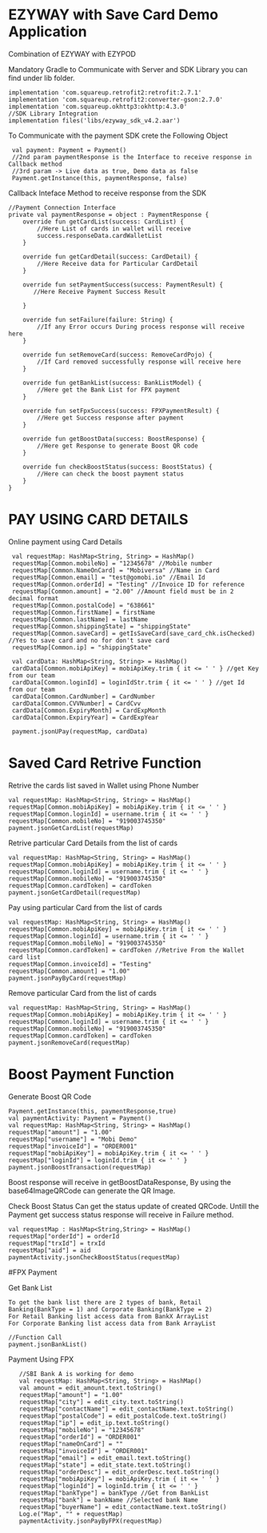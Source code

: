 # EZYWAY with Save Card Demo Application
Combination of EZYWAY with EZYPOD

Mandatory Gradle to Communicate with Server and SDK Library you can find under lib folder.

    implementation 'com.squareup.retrofit2:retrofit:2.7.1'
    implementation 'com.squareup.retrofit2:converter-gson:2.7.0'
    implementation 'com.squareup.okhttp3:okhttp:4.3.0'
    //SDK Library Integration
    implementation files('libs/ezyway_sdk_v4.2.aar')  

To Communicate with the payment SDK crete the Following Object

     val payment: Payment = Payment()
     //2nd param paymentResponse is the Interface to receive response in Callback method
     //3rd param -> Live data as true, Demo data as false
     Payment.getInstance(this, paymentResponse, false) 
     
Callback Inteface Method to receive response from the SDK

    //Payment Connection Interface
    private val paymentResponse = object : PaymentResponse {
        override fun getCardList(success: CardList) {
            //Here List of cards in wallet will receive
            success.responseData.cardWalletList
        }

        override fun getCardDetail(success: CardDetail) {
            //Here Receive data for Particular CardDetail
        }

        override fun setPaymentSuccess(success: PaymentResult) {
           //Here Receive Payment Success Result

        }

        override fun setFailure(failure: String) {
            //If any Error occurs During process response will receive here
        }

        override fun setRemoveCard(success: RemoveCardPojo) {
            //If Card removed successfully response will receive here
        }

        override fun getBankList(success: BankListModel) {
            //Here get the Bank List for FPX payment
        }
        
        override fun setFpxSuccess(success: FPXPaymentResult) {
            //Here get Success response after payment
        }

        override fun getBoostData(success: BoostResponse) {
            //Here get Response to generate Boost QR code
        }
        
        override fun checkBoostStatus(success: BoostStatus) {
            //Here can check the boost payment status 
        }
    }

# PAY USING CARD DETAILS

Online payment using Card Details

     val requestMap: HashMap<String, String> = HashMap()
     requestMap[Common.mobileNo] = "12345678" //Mobile number 
     requestMap[Common.NameOnCard] = "Mobiversa" //Name in Card
     requestMap[Common.email] = "test@gomobi.io" //Email Id
     requestMap[Common.orderId] = "Testing" //Invoice ID for reference
     requestMap[Common.amount] = "2.00" //Amount field must be in 2 decimal format
     requestMap[Common.postalCode] = "638661" 
     requestMap[Common.firstName] = firstName
     requestMap[Common.lastName] = lastName
     requestMap[Common.shippingState] = "shippingState"
     requestMap[Common.saveCard] = getIsSaveCard(save_card_chk.isChecked) //Yes to save card and no for don't save card
     requestMap[Common.ip] = "shippingState"

     val cardData: HashMap<String, String> = HashMap()
     cardData[Common.mobiApiKey] = mobiApiKey.trim { it <= ' ' } //get Key from our team
     cardData[Common.loginId] = loginIdStr.trim { it <= ' ' } //get Id from our team
     cardData[Common.CardNumber] = CardNumber
     cardData[Common.CVVNumber] = CardCvv
     cardData[Common.ExpiryMonth] = CardExpMonth
     cardData[Common.ExpiryYear] = CardExpYear

     payment.jsonUPay(requestMap, cardData)
     
 # Saved Card Retrive Function

Retrive the cards list saved in Wallet using Phone Number

    val requestMap: HashMap<String, String> = HashMap()
    requestMap[Common.mobiApiKey] = mobiApiKey.trim { it <= ' ' }
    requestMap[Common.loginId] = username.trim { it <= ' ' }
    requestMap[Common.mobileNo] = "919003745350"
    payment.jsonGetCardList(requestMap)
    
Retrive particular Card Details from the list of cards

    val requestMap: HashMap<String, String> = HashMap()
    requestMap[Common.mobiApiKey] = mobiApiKey.trim { it <= ' ' }
    requestMap[Common.loginId] = username.trim { it <= ' ' }
    requestMap[Common.mobileNo] = "919003745350"
    requestMap[Common.cardToken] = cardToken
    payment.jsonGetCardDetail(requestMap)
   
Pay using particular Card from the list of cards

    val requestMap: HashMap<String, String> = HashMap()
    requestMap[Common.mobiApiKey] = mobiApiKey.trim { it <= ' ' }
    requestMap[Common.loginId] = username.trim { it <= ' ' }
    requestMap[Common.mobileNo] = "919003745350"
    requestMap[Common.cardToken] = cardToken //Retrive From the Wallet card list
    requestMap[Common.invoiceId] = "Testing"
    requestMap[Common.amount] = "1.00"
    payment.jsonPayByCard(requestMap)

Remove particular Card from the list of cards

    val requestMap: HashMap<String, String> = HashMap()
    requestMap[Common.mobiApiKey] = mobiApiKey.trim { it <= ' ' }
    requestMap[Common.loginId] = username.trim { it <= ' ' }
    requestMap[Common.mobileNo] = "919003745350"
    requestMap[Common.cardToken] = cardToken
    payment.jsonRemoveCard(requestMap)
    
# Boost Payment Function

Generate Boost QR Code

    Payment.getInstance(this, paymentResponse,true)
    val paymentActivity: Payment = Payment()
    val requestMap: HashMap<String, String> = HashMap()
    requestMap["amount"] = "1.00"
    requestMap["username"] = "Mobi Demo"
    requestMap["invoiceId"] = "ORDER001"
    requestMap["mobiApiKey"] = mobiApiKey.trim { it <= ' ' }
    requestMap["loginId"] = loginId.trim { it <= ' ' }
    payment.jsonBoostTransaction(requestMap)
    
Boost response will receive in getBoostDataResponse, By using the base64ImageQRCode can generate the QR Image.


Check Boost Status
    Can get the status update of created QRCode. Untill the Payment get success status response will receive in Failure method.

    val requestMap : HashMap<String,String> = HashMap()
    requestMap["orderId"] = orderId
    requestMap["trxId"] = trxId
    requestMap["aid"] = aid
    paymentActivity.jsonCheckBoostStatus(requestMap)

#FPX Payment

Get Bank List

    To get the bank list there are 2 types of bank, Retail Banking(BankType = 1) and Corporate Banking(BankType = 2)
    For Retail Banking list access data from BankX ArrayList
    For Corporate Banking list access data from Bank ArrayList

    //Function Call
    payment.jsonBankList()
    
Payment Using FPX

       //SBI Bank A is working for demo
       val requestMap: HashMap<String, String> = HashMap()
       val amount = edit_amount.text.toString()
       requestMap["amount"] = "1.00"
       requestMap["city"] = edit_city.text.toString()
       requestMap["contactName"] = edit_contactName.text.toString()
       requestMap["postalCode"] = edit_postalCode.text.toString()
       requestMap["ip"] = edit_ip.text.toString()
       requestMap["mobileNo"] = "12345678"
       requestMap["orderId"] = "ORDER001"
       requestMap["nameOnCard"] = ""
       requestMap["invoiceId"] = "ORDER001"
       requestMap["email"] = edit_email.text.toString()
       requestMap["state"] = edit_state.text.toString()
       requestMap["orderDesc"] = edit_orderDesc.text.toString()
       requestMap["mobiApiKey"] = mobiApiKey.trim { it <= ' ' }
       requestMap["loginId"] = loginId.trim { it <= ' ' }
       requestMap["bankType"] = bankType //Get from BankList
       requestMap["bank"] = bankName //Selected bank Name
       requestMap["buyerName"] = edit_contactName.text.toString()
       Log.e("Map", "" + requestMap)
       paymentActivity.jsonPayByFPX(requestMap)

